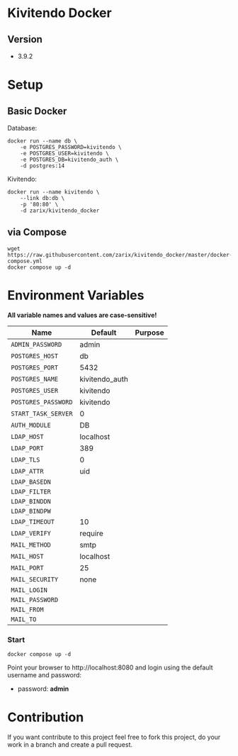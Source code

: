 # Kivitendo Docker

## Version

- 3.9.2

# Setup

## Basic Docker

Database:

```
docker run --name db \
    -e POSTGRES_PASSWORD=kivitendo \
    -e POSTGRES_USER=kivitendo \
    -e POSTGRES_DB=kivitendo_auth \
    -d postgres:14
```

Kivitendo:

```
docker run --name kivitendo \
    --link db:db \
    -p '80:80' \
    -d zarix/kivitendo_docker
```

## via Compose

```
wget https://raw.githubusercontent.com/zarix/kivitendo_docker/master/docker-compose.yml
docker compose up -d
```

# Environment Variables

**All variable names and values are case-sensitive!**

| Name                | Default        | Purpose |
| ------------------- | -------------- | ------- |
| `ADMIN_PASSWORD`    | admin          |         |
| `POSTGRES_HOST`     | db             |         |
| `POSTGRES_PORT`     | 5432           |         |
| `POSTGRES_NAME`     | kivitendo_auth |         |
| `POSTGRES_USER`     | kivitendo      |         |
| `POSTGRES_PASSWORD` | kivitendo      |         |
| `START_TASK_SERVER` | 0              |         |
| `AUTH_MODULE`       | DB             |         |
| `LDAP_HOST`         | localhost      |         |
| `LDAP_PORT`         | 389            |         |
| `LDAP_TLS`          | 0              |         |
| `LDAP_ATTR`         | uid            |         |
| `LDAP_BASEDN`       |                |         |
| `LDAP_FILTER`       |                |         |
| `LDAP_BINDDN`       |                |         |
| `LDAP_BINDPW`       |                |         |
| `LDAP_TIMEOUT`      | 10             |         |
| `LDAP_VERIFY`       | require        |         |
| `MAIL_METHOD`       | smtp           |         |
| `MAIL_HOST`         | localhost      |         |
| `MAIL_PORT`         | 25             |         |
| `MAIL_SECURITY`     | none           |         |
| `MAIL_LOGIN`        |                |         |
| `MAIL_PASSWORD`     |                |         |
| `MAIL_FROM`         |                |         |
| `MAIL_TO`           |                |         |

### Start

```
docker compose up -d
```

Point your browser to http://localhost:8080 and login using the default username and password:

- password: **admin**

# Contribution

If you want contribute to this project feel free to fork this project, do your work in a branch and create a pull request.
